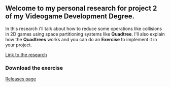 
## Welcome to my personal research for project 2 of my Videogame Development Degree.

In this research i'll talk about how to reduce some operations like collisions in 2D games using space partitioning systems like **Quadtree**. I'll also explain how the **Quadtrees** works and you can do an **Exercise** to implement it in your project.

[Link to the research](https://tinotano.github.io/Personal_Research/)

### Download the exercise

[Releases page](https://github.com/TinoTano/Personal_Research/releases)
